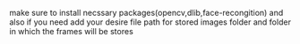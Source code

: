 make sure to install necssary packages(opencv,dlib,face-recongition)
and also if you need add your desire file path for stored images folder and folder in which the frames will be stores
